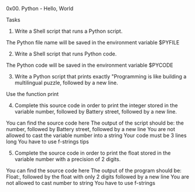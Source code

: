 0x00. Python - Hello, World

Tasks
1) Write a Shell script that runs a Python script.

The Python file name will be saved in the environment variable $PYFILE

2) Write a Shell script that runs Python code.

The Python code will be saved in the environment variable $PYCODE

3) Write a Python script that prints exactly "Programming is like building a multilingual puzzle, followed by a new line.

Use the function print

4) Complete this source code in order to print the integer stored in the variable number, followed by Battery street, followed by a new line.

You can find the source code here
The output of the script should be:
the number, followed by Battery street,
followed by a new line
You are not allowed to cast the variable number into a string
Your code must be 3 lines long
You have to use f-strings tips

5) Complete the source code in order to print the float stored in the variable number with a precision of 2 digits.

You can find the source code here
The output of the program should be:
Float:, followed by the float with only 2 digits
followed by a new line
You are not allowed to cast number to string
You have to use f-strings
